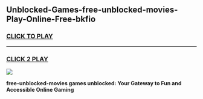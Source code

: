 
## Unblocked-Games-free-unblocked-movies-Play-Online-Free-bkfio
<h3>
<a href="https://premium76.site?title=free-unblocked-movies&ref=26A">CLICK TO PLAY</a></h3>
<hr>

<h3>
<a href="https://premium76.site?title=free-unblocked-movies&ref=26A">CLICK 2 PLAY</a>
  
</h3>

<a href="https://premium76.site?title=free-unblocked-movies&ref=26A"><img src="https://clearcache.store/games.png"></a>


**free-unblocked-movies games unblocked: Your Gateway to Fun and Accessible Online Gaming**
